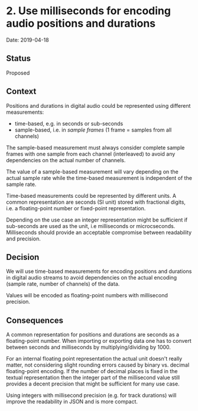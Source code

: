 # 2. Use milliseconds for encoding audio positions and durations

Date: 2019-04-18

## Status

Proposed

## Context

Positions and durations in digital audio could be represented using different
measurements:

* time-based, e.g. in seconds or sub-seconds
* sample-based, i.e. in *sample frames* (1 frame = samples from all channels)

The sample-based measurement must always consider complete sample frames with
one sample from each channel (interleaved) to avoid any dependencies on the
actual number of channels.

The value of a sample-based measurement will vary depending on the actual sample
rate while the time-based measurement is independent of the sample rate.

Time-based measurements could be represented by different units. A common
representation are seconds (SI unit) stored with fractional digits, i.e.
a floating-point number or fixed-point representation.

Depending on the use case an integer representation might be sufficient
if sub-seconds are used as the unit, i.e milliseconds or microcseconds.
Milliseconds should provide an acceptable compromise between readability
and precision.

## Decision

We will use time-based measurements for encoding positions and durations in
digital audio streams to avoid dependencies on the actual encoding (sample rate,
number of channels) of the data.

Values will be encoded as floating-point numbers with millisecond precision.

## Consequences

A common representation for positions and durations are seconds as a floating-point
number. When importing or exporting data one has to convert between seconds and
milliseconds by multiplying/dividing by 1000.

For an internal floating point representation the actual unit doesn't really matter,
not considering slight rounding errors caused by binary vs. decimal floating-point
encoding. If the number of decimal places is fixed in the textual representation
then the integer part of the millisecond value still provides a decent precision
that might be sufficient for many use case.

Using integers with millisecond precision (e.g. for track durations) will improve
the readability in JSON and is more compact.
